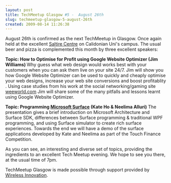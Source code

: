 ```yaml
---
layout: post
title: TechMeetup Glasgow #5 -  August 26th
slug: techmeetup-glasgow-5-august-26th
created: 2009-08-14 11:26:38
---
```


August 26th is confirmed as the next TechMeetup in Glasgow. Once again held at the excellent <a title="Tech Meetup Glasgow Venue" href="http://techmeetup.co.uk/blog/2009/07/glasgow-venue-29th-july-the-saltire-centre/">Saltire Centre</a> on Calidonian Uni's campus. The usual beer and pizza is complemented this month by three excellent speakers:

<strong>Topic: How to Optimise for Profit using Google Website Optimizer (Jim Williams)
</strong>Why guess what web design would works best with your customers when you can ask them live on your site 24/7. Jim will show you how Google Website Optimizer can be used to quickly and cheaply optimise your web designs, increase your web site conversions and boost profitablity . Using case studies from his work at the social networking/gaming site <a href="http://weeworld.com">weeworld.com</a> Jim will share some of the many pitfalls and lessons learnt using Google Website Optimizer.

<strong>Topic: Programming <a title="What is Microsoft Surface ?" href="http://www.microsoft.com/surface/Pages/Product/WhatIs.aspx">Microsoft Surface</a> (Kate Ho & Neelima Alluri)</strong>
The presentation gives a brief introduction on Microsoft Architecture and Surface SDK, differences between Surface programming & traditional WPF programming, and using Surface simulator to create rich surface experiences.
Towards the end we will have a demo of the surface applications developed by Kate and Neelima as part of the Touch Finance Competition.

As you can see, an interesting and diverse set of topics, providing the ingredients to an excellent Tech Meetup evening. We hope to see you there, at the usual time of 7pm.

TechMeetup Glasgow is made possible through support provided by <a href="http://www.innovationcentre.org/wireless/">Wireless Innovation</a>.
